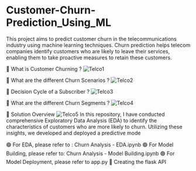 # Customer-Churn-Prediction_Using_ML
This project aims to predict customer churn in the telecommunications industry using machine learning techniques. Churn prediction helps telecom companies identify customers who are likely to leave their services, enabling them to take proactive measures to retain these customers.

🔴 What is Customer Churning ?
![Telco1](https://github.com/nikhilg1210/Telecom-Churn-Prediction/assets/145900431/6279be1a-9ed5-4819-92b2-59fa65ee3b79)

🔴 What are the different Churn Scenarios ?
![Telco2](https://github.com/nikhilg1210/Telecom-Churn-Prediction/assets/145900431/33029f4e-0a89-43c1-aeb5-517f4a07d6b0)

🔴 Decision Cycle of a Subscriber ?
![Telco3](https://github.com/nikhilg1210/Telecom-Churn-Prediction/assets/145900431/bdffcce2-6114-4f6b-9295-b8b80593bb5c)

🔴 What are the different Churn Segments ?
![Telco4](https://github.com/nikhilg1210/Telecom-Churn-Prediction/assets/145900431/d1eef2a1-deb6-4674-9a7f-f44836e137b7)

🔴 Solution Overview
![Telco5](https://github.com/nikhilg1210/Telecom-Churn-Prediction/assets/145900431/622fcdb1-be43-44dc-a26d-214cd4845843)
In this repository, I have conducted comprehensive Exploratory Data Analysis (EDA) to identify the characteristics of customers who are more likely to churn. Utilizing these insights, we developed and deployed a predictive mode

🟢 For EDA, please refer to : Churn Analysis - EDA.ipynb
🟢 For Model Building, please refer to: Churn Analysis - Model Building.ipynb
🟢 For Model Deployment, please refer to app.py
🔵 Creating the flask API
